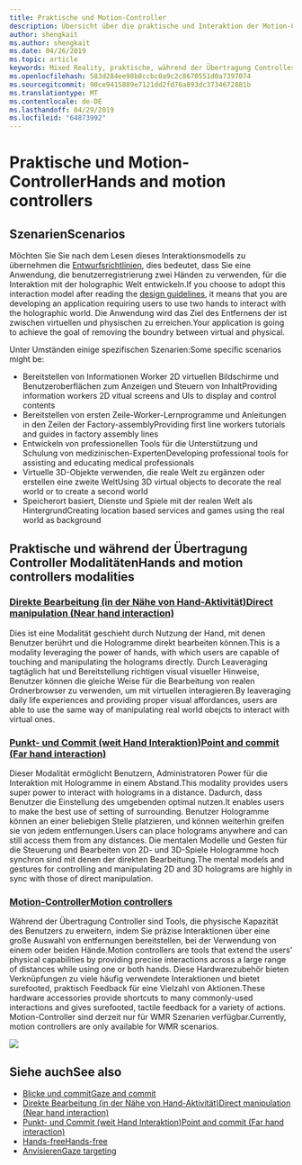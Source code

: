 ```yaml
---
title: Praktische und Motion-Controller
description: Übersicht über die praktische und Interaktion der Motion-Controller
author: shengkait
ms.author: shengkait
ms.date: 04/26/2019
ms.topic: article
keywords: Mixed Reality, praktische, während der Übertragung Controlles, Interaktion, Entwerfen
ms.openlocfilehash: 583d284ee98b8ccbc0a9c2c8670551d0a7397074
ms.sourcegitcommit: 90ce9415889e7121dd2fd76a893dc3734672881b
ms.translationtype: MT
ms.contentlocale: de-DE
ms.lasthandoff: 04/29/2019
ms.locfileid: "64873992"
---
```

# <a name="hands-and-motion-controllers"></a><span data-ttu-id="af3e0-104">Praktische und Motion-Controller</span><span class="sxs-lookup"><span data-stu-id="af3e0-104">Hands and motion controllers</span></span>
## <a name="scenarios"></a><span data-ttu-id="af3e0-105">Szenarien</span><span class="sxs-lookup"><span data-stu-id="af3e0-105">Scenarios</span></span>
<span data-ttu-id="af3e0-106">Möchten Sie Sie nach dem Lesen dieses Interaktionsmodells zu übernehmen die [Entwurfsrichtlinien](interaction-fundamentals.md), dies bedeutet, dass Sie eine Anwendung, die benutzerregistrierung zwei Händen zu verwenden, für die Interaktion mit der holographic Welt entwickeln.</span><span class="sxs-lookup"><span data-stu-id="af3e0-106">If you choose to adopt this interaction model after reading the [design guidelines](interaction-fundamentals.md), it means that you are developing an application requiring users to use two hands to interact with the holographic world.</span></span> <span data-ttu-id="af3e0-107">Die Anwendung wird das Ziel des Entfernens der ist zwischen virtuellen und physischen zu erreichen.</span><span class="sxs-lookup"><span data-stu-id="af3e0-107">Your application is going to achieve the goal of removing the boundry between virtual and physical.</span></span>

<span data-ttu-id="af3e0-108">Unter Umständen einige spezifischen Szenarien:</span><span class="sxs-lookup"><span data-stu-id="af3e0-108">Some specific scenarios might be:</span></span>
* <span data-ttu-id="af3e0-109">Bereitstellen von Informationen Worker 2D virtuellen Bildschirme und Benutzeroberflächen zum Anzeigen und Steuern von Inhalt</span><span class="sxs-lookup"><span data-stu-id="af3e0-109">Providing information workers 2D vitual screens and UIs to display and control contents</span></span>
* <span data-ttu-id="af3e0-110">Bereitstellen von ersten Zeile-Worker-Lernprogramme und Anleitungen in den Zeilen der Factory-assembly</span><span class="sxs-lookup"><span data-stu-id="af3e0-110">Providing first line workers tutorials and guides in factory assembly lines</span></span>
* <span data-ttu-id="af3e0-111">Entwickeln von professionellen Tools für die Unterstützung und Schulung von medizinischen-Experten</span><span class="sxs-lookup"><span data-stu-id="af3e0-111">Developing professional tools for assisting and educating medical professionals</span></span>  
* <span data-ttu-id="af3e0-112">Virtuelle 3D-Objekte verwenden, die reale Welt zu ergänzen oder erstellen eine zweite Welt</span><span class="sxs-lookup"><span data-stu-id="af3e0-112">Using 3D virtual objects to decorate the real world or to create a second world</span></span> 
* <span data-ttu-id="af3e0-113">Speicherort basiert, Dienste und Spiele mit der realen Welt als Hintergrund</span><span class="sxs-lookup"><span data-stu-id="af3e0-113">Creating location based services and games using the real world as background</span></span>

## <a name="hands-and-motion-controllers-modalities"></a><span data-ttu-id="af3e0-114">Praktische und während der Übertragung Controller Modalitäten</span><span class="sxs-lookup"><span data-stu-id="af3e0-114">Hands and motion controllers modalities</span></span>
### <a name="direct-manipulation-near-hand-interactiondirect-manipulationmd"></a>[<span data-ttu-id="af3e0-115">Direkte Bearbeitung (in der Nähe von Hand-Aktivität)</span><span class="sxs-lookup"><span data-stu-id="af3e0-115">Direct manipulation (Near hand interaction)</span></span>](direct-manipulation.md)
<span data-ttu-id="af3e0-116">Dies ist eine Modalität geschieht durch Nutzung der Hand, mit denen Benutzer berührt und die Hologramme direkt bearbeiten können.</span><span class="sxs-lookup"><span data-stu-id="af3e0-116">This is a modality leveraging the power of hands, with which users are capable of touching and manipulating the holograms directly.</span></span> <span data-ttu-id="af3e0-117">Durch Leaveraging tagtäglich hat und Bereitstellung richtigen visual visueller Hinweise, Benutzer können die gleiche Weise für die Bearbeitung von realen Ordnerbrowser zu verwenden, um mit virtuellen interagieren.</span><span class="sxs-lookup"><span data-stu-id="af3e0-117">By leaveraging daily life experiences and providing proper visual affordances, users are able to use the same way of manipulating real world obejcts to interact with virtual ones.</span></span>   

### <a name="point-and-commit-far-hand-interactionpoint-and-commitmd"></a>[<span data-ttu-id="af3e0-118">Punkt- und Commit (weit Hand Interaktion)</span><span class="sxs-lookup"><span data-stu-id="af3e0-118">Point and commit (Far hand interaction)</span></span>](point-and-commit.md)
<span data-ttu-id="af3e0-119">Dieser Modalität ermöglicht Benutzern, Administratoren Power für die Interaktion mit Hologramme in einem Abstand.</span><span class="sxs-lookup"><span data-stu-id="af3e0-119">This modality provides users super power to interact with holograms in a distance.</span></span> <span data-ttu-id="af3e0-120">Dadurch, dass Benutzer die Einstellung des umgebenden optimal nutzen.</span><span class="sxs-lookup"><span data-stu-id="af3e0-120">It enables users to make the best use of setting of surrounding.</span></span> <span data-ttu-id="af3e0-121">Benutzer Hologramme können an einer beliebigen Stelle platzieren, und können weiterhin greifen sie von jedem entfernungen.</span><span class="sxs-lookup"><span data-stu-id="af3e0-121">Users can place holograms anywhere and can still access them from any distances.</span></span> <span data-ttu-id="af3e0-122">Die mentalen Modelle und Gesten für die Steuerung und Bearbeiten von 2D- und 3D-Spiele Hologramme hoch synchron sind mit denen der direkten Bearbeitung.</span><span class="sxs-lookup"><span data-stu-id="af3e0-122">The mental models and gestures for controlling and manipulating 2D and 3D holograms are highly in sync with those of direct manipulation.</span></span>

### <a name="motion-controllersmotion-controllersmd"></a>[<span data-ttu-id="af3e0-123">Motion-Controller</span><span class="sxs-lookup"><span data-stu-id="af3e0-123">Motion controllers</span></span>](motion-controllers.md)
<span data-ttu-id="af3e0-124">Während der Übertragung Controller sind Tools, die physische Kapazität des Benutzers zu erweitern, indem Sie präzise Interaktionen über eine große Auswahl von entfernungen bereitstellen, bei der Verwendung von einem oder beiden Hände.</span><span class="sxs-lookup"><span data-stu-id="af3e0-124">Motion controllers are tools that extend the users' physical capabilities by providing precise interactions across a large range of distances while using one or both hands.</span></span> <span data-ttu-id="af3e0-125">Diese Hardwarezubehör bieten Verknüpfungen zu viele häufig verwendete Interaktionen und bietet surefooted, praktisch Feedback für eine Vielzahl von Aktionen.</span><span class="sxs-lookup"><span data-stu-id="af3e0-125">These hardware accessories provide shortcuts to many commonly-used interactions and gives surefooted, tactile feedback for a variety of actions.</span></span> <span data-ttu-id="af3e0-126">Motion-Controller sind derzeit nur für WMR Szenarien verfügbar.</span><span class="sxs-lookup"><span data-stu-id="af3e0-126">Currently, motion controllers are only available for WMR scenarios.</span></span> 

![](images/Hands-and-controllers-720px.jpg)<br>

## <a name="see-also"></a><span data-ttu-id="af3e0-127">Siehe auch</span><span class="sxs-lookup"><span data-stu-id="af3e0-127">See also</span></span>
* [<span data-ttu-id="af3e0-128">Blicke und commit</span><span class="sxs-lookup"><span data-stu-id="af3e0-128">Gaze and commit</span></span>](gaze-and-commit.md)
* [<span data-ttu-id="af3e0-129">Direkte Bearbeitung (in der Nähe von Hand-Aktivität)</span><span class="sxs-lookup"><span data-stu-id="af3e0-129">Direct manipulation (Near hand interaction)</span></span>](direct-manipulation.md)
* [<span data-ttu-id="af3e0-130">Punkt- und Commit (weit Hand Interaktion)</span><span class="sxs-lookup"><span data-stu-id="af3e0-130">Point and commit (Far hand interaction)</span></span>](point-and-commit.md)
* [<span data-ttu-id="af3e0-131">Hands-free</span><span class="sxs-lookup"><span data-stu-id="af3e0-131">Hands-free</span></span>](hands-free.md)
* [<span data-ttu-id="af3e0-132">Anvisieren</span><span class="sxs-lookup"><span data-stu-id="af3e0-132">Gaze targeting</span></span>](gaze-targeting.md)
